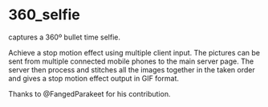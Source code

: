 360_selfie
==========

captures a 360º bullet time selfie.

Achieve a stop motion effect using multiple client input. 
The pictures can be sent from multiple connected mobile phones to the main server page.
The server then process and stitches all the images together in the taken order and gives a 
stop motion effect output in GIF format.

Thanks to @FangedParakeet for his contribution. 
